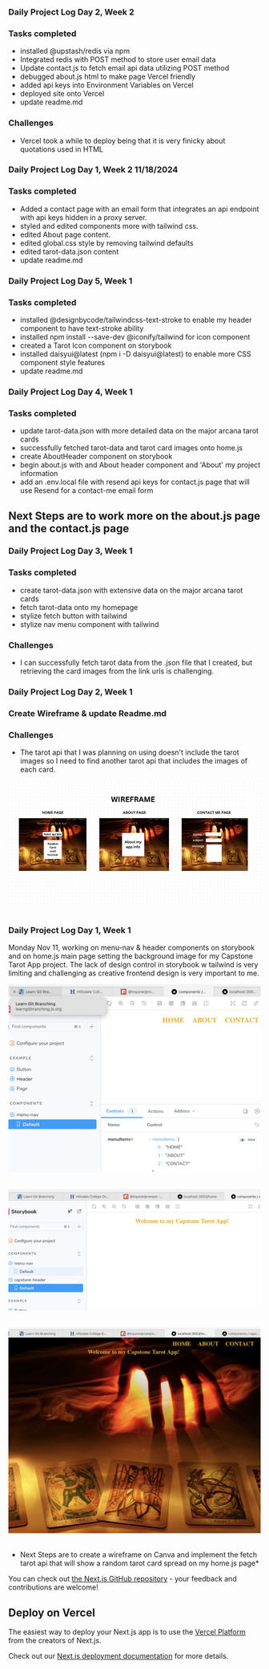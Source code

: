 ### Daily Project Log Day 2, Week 2 
### Tasks completed
- installed @upstash/redis via npm
- Integrated redis with POST method to store user email data
- Update contact.js to fetch email api data utilizing POST method
- debugged about.js html to make page Vercel friendly
- added api keys into Environment Variables on Vercel
- deployed site onto Vercel
- update readme.md

### Challenges
- Vercel took a while to deploy being that it is very finicky about quotations used in HTML

### Daily Project Log Day 1, Week 2 11/18/2024
### Tasks completed
- Added a contact page with an email form that integrates an api endpoint with api keys hidden in a proxy server.
- styled and edited components more with tailwind css.
- edited About page content.
- edited global.css style by removing tailwind defaults
- edited tarot-data.json content
- update readme.md


### Daily Project Log Day 5, Week 1
### Tasks completed

- installed @designbycode/tailwindcss-text-stroke to enable my header component to have text-stroke ability
- installed npm install --save-dev @iconify/tailwind for icon component
- created a Tarot Icon component on storybook
- installed daisyui@latest (npm i -D daisyui@latest) to enable more CSS component style features
- update readme.md

### Daily Project Log Day 4, Week 1
### Tasks completed

- update tarot-data.json with more detailed data on the major arcana tarot cards
- successfully fetched tarot-data and tarot card images onto home.js 
- create AboutHeader component on storybook
- begin about.js with and About header component and 'About' my project information
- add an .env.local file with resend api keys for contact.js page that will use Resend for a contact-me email form

## Next Steps are to work more on the about.js page and the contact.js page

### Daily Project Log Day 3, Week 1
### Tasks completed

- create tarot-data.json with extensive data on the major arcana tarot cards
- fetch tarot-data onto my homepage 
- stylize fetch button with tailwind
- stylize nav menu component with tailwind

### Challenges 

- I can successfully fetch tarot data from the .json file that I created, but retrieving the card images from the link urls is challenging. 


### Daily Project Log Day 2, Week 1
### Create Wireframe & update Readme.md
### Challenges 

- The tarot api that I was planning on using doesn't include the tarot images so I need to find another tarot api that includes the images of each card.

![Alt text](public/imgs/wireframe.jpg) <br /> <br />


### Daily Project Log Day 1, Week 1

Monday Nov 11, working on menu-nav & header components on storybook and on home.js main page setting the background image for my Capstone Tarot App project. The lack of design control in storybook w tailwind is very limiting and challenging as creative frontend design is very important to me. 

![Alt text](public/imgs/readme-menu-nav.jpg) <br /><br />

![Alt text](public/imgs/readme-header.jpg)  <br /><br />

![Alt text](public/imgs/readme-home-1.jpg) <br /><br />

- Next Steps are to create a wireframe on Canva and implement the fetch tarot api that will show a random tarot card spread on my home.js page*




You can check out [the Next.js GitHub repository](https://github.com/vercel/next.js) - your feedback and contributions are welcome!

## Deploy on Vercel

The easiest way to deploy your Next.js app is to use the [Vercel Platform](https://vercel.com/new?utm_medium=default-template&filter=next.js&utm_source=create-next-app&utm_campaign=create-next-app-readme) from the creators of Next.js.

Check out our [Next.js deployment documentation](https://nextjs.org/docs/pages/building-your-application/deploying) for more details.
